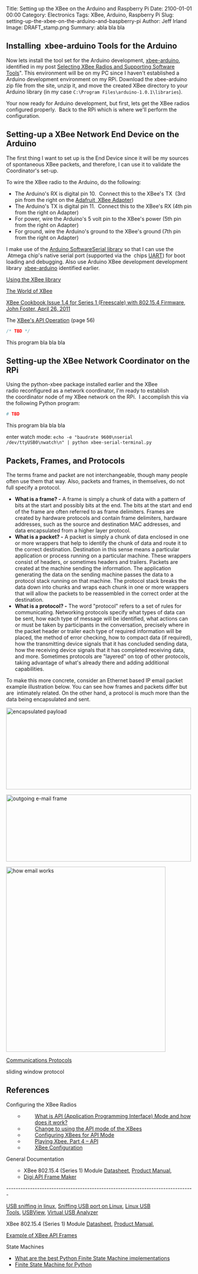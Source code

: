 Title: Setting up the XBee on the Arduino and Raspberry Pi
Date: 2100-01-01 00:00
Category: Electronics
Tags: XBee, Arduino, Raspberry Pi 
Slug: setting-up-the-xbee-on-the-arduino-and-baspberry-pi
Author: Jeff Irland
Image: DRAFT_stamp.png
Summary: abla bla bla

## Installing  xbee-arduino Tools for the Arduino
Now lets install the tool set for the Arduino development, [xbee-arduino][01],
identified in my post [Selecting XBee Radios and Supporting Software Tools][02]".
This environment will be on my PC since I haven't established a Arduino development environment on my RPi.
Download the xbee-arduino zip file from the site, unzip it, and move the created XBee directory to your Arduino library (in my case `C:\Program Files\arduino-1.0.1\libraries`).

Your now ready for Arduino development, but first, lets get the XBee radios configured properly.  Back to the RPi which is where we'll perform the configuration.

## Setting-up a XBee Network End Device on the Arduino
The first thing I want to set up is the End Device since it will be my sources of spontaneous XBee packets, and therefore, I can use it to validate the Coordinator's set-up.

To wire the XBee radio to the Arduino, do the following:

* The Arduino's RX is digital pin 10.  Connect this to the XBee's TX  (3rd pin from the right on the [Adafruit  XBee Adapter][03])
* The Arduino's TX is digital pin 11.  Connect this to the XBee's RX (4th pin from the right on Adapter)
* For power, wire the Arduino's 5 volt pin to the XBee's power (5th pin from the right on Adapter)
* For ground, wire the Arduino's ground to the XBee's ground (7th pin from the right on Adapter)

I make use of the [Arduino SoftwareSerial library][04] so that I can use the  Atmega chip's native serial port (supported via the  chips [UART][05]) for boot loading and debugging.
Also use Arduino XBee development development library  [xbee-arduino][06] identified earlier.

<a href="http://www.desert-home.com/2012/10/using-xbee-library.html">Using the XBee library</a>

<a href="http://www.desert-home.com/p/the-world-of-xbee.html">The World of XBee</a>

<a href="http://www.jsjf.demon.co.uk/xbee/xbee.pdf">XBee Cookbook Issue 1.4 for Series 1 (Freescale) with 802.15.4 Firmware, John Foster, April 26, 2011</a>

The <a href="ftp://ftp1.digi.com/support/documentation/90000982_A.pdf">XBee's API Operation</a> (page 56)

``` c
/* TBD */
```

This program bla bla bla

## Setting-up the XBee Network Coordinator on the RPi
Using the python-xbee package installed earlier and the XBee radio reconfigured as a network coordinator, I'm ready to establish the coordinator node of my XBee network on the RPi.  I accomplish this via the following Python program:

``` python
# TBD 
```

This program bla bla bla

enter watch mode: `echo -e "baudrate 9600\nserial /dev/ttyUSB0\nwatch\n" | python xbee-serial-terminal.py`

## Packets, Frames, and Protocols
The terms frame and packet are not interchangeable, though many people often use them that way. Also, packets and frames, in themselves, do not full specify a protocol.

* **What is a frame? -** A frame is simply a chunk of data with a pattern of bits at the start and possibly bits at the end. The bits at the start and end of the frame are often referred to as frame delimiters. Frames are created by hardware protocols and contain frame delimiters, hardware addresses, such as the source and destination MAC addresses, and data encapsulated from a higher layer protocol.
* **What is a packet? -** A packet is simply a chunk of data enclosed in one or more wrappers that help to identify the chunk of data and route it to the correct destination. Destination in this sense means a particular application or process running on a particular machine. These wrappers consist of headers, or sometimes headers and trailers. Packets are created at the machine sending the information. The application generating the data on the sending machine passes the data to a protocol stack running on that machine. The protocol stack breaks the data down into chunks and wraps each chunk in one or more wrappers that will allow the packets to be reassembled in the correct order at the destination.
* **What is a protocol? -** The word "protocol" refers to a set of rules for communicating. Networking protocols specify what types of data can be sent, how each type of message will be identified, what actions can or must be taken by participants in the conversation, precisely where in the packet header or trailer each type of required information will be placed, the method of error checking, how to compact data (if required), how the transmitting device signals that it has concluded sending data, how the receiving device signals that it has completed receiving data, and more. Sometimes protocols are "layered" on top of other protocols, taking advantage of what's already there and adding additional capabilities.

To make this more concrete, consider an Ethernet based IP email packet example illustration below. You can see how frames and packets differ but are  intimately related. On the other hand, a protocol is much more than the data being encapsulated and sent.

<a href="http://www.aboutdebian.com/network.htm"><img alt="encapsulated payload" src="http://jeffskinnerbox.files.wordpress.com/2013/01/encapsulated-payload.gif?w=500" width="500" height="221" /></a>

<a href="http://www.aboutdebian.com/network.htm"><img alt="outgoing e-mail frame" src="http://jeffskinnerbox.files.wordpress.com/2013/01/outgoing-e-mail-frame.gif?w=500" width="500" height="181" /></a>

<a href="http://blog.onlymyemail.com/how-email-works/"><img alt="how email works" src="http://jeffskinnerbox.files.wordpress.com/2013/01/how-email-works.jpg?w=431" width="431" height="500" /></a>

<a href="http://www.erg.abdn.ac.uk/~gorry/course/intro-pages/protocols.html">Communications Protocols</a>

sliding window protocol
<h2>References</h2>
Configuring the XBee Radios
<ul>
<ul>
	<li style="padding-left:30px;"><a href="http://www.digi.com/support/kbase/kbaseresultdetl?id=2184">What is API (Application Programming Interface) Mode and how does it work?</a></li>
	<li style="padding-left:30px;"><a href="http://docs.sensestage.eu/change-to-using-the-api-mode-of-the-xbees">Change to using the API mode of the XBees</a></li>
	<li style="padding-left:30px;"><a href="http://www.instructables.com/id/Configuring-XBees-for-API-Mode/">Configuring XBees for API Mode</a></li>
	<li style="padding-left:30px;"><a href="http://www.circuitsathome.com/mcu/playing-xbee-part-4-api">Playing Xbee. Part 4 – API</a></li>
	<li style="padding-left:30px;"><a href="http://code.google.com/p/xbee-api/wiki/XBeeConfiguration">XBee Configuration</a></li>
</ul>
</ul>
General Documentation
<ul>
<ul>
	<li>XBee 802.15.4 (Series 1) Module <a href="http://www.digi.com/pdf/ds_xbeemultipointmodules.pdf">Datasheet</a>, <a href="ftp://ftp1.digi.com/support/documentation/90000982_A.pdf">Product Manual</a>,</li>
	<li><a href="http://www.digi.com/support/kbase/kbaseresultdetl?id=3215">Digi API Frame Maker</a></li>
</ul>
</ul>
-------------------------------------------------------------------------------

<a href="http://hackaday.com/2009/03/19/usb-sniffing-in-linux/">USB sniffing in linux</a>, <a href="http://securfox.wordpress.com/2009/11/15/sniffing-usb-port-on-linux/">Sniffing USB port on Linux</a>, <a href="http://www.linux-usb.org/tools.html">Linux USB Tools</a>, <a href="http://www.kroah.com/linux-usb/">USBView</a>, <a href="http://vusb-analyzer.sourceforge.net/">Virtual USB Analyzer</a>

XBee 802.15.4 (Series 1) Module <a href="http://www.digi.com/pdf/ds_xbeemultipointmodules.pdf">Datasheet</a>, <a href="ftp://ftp1.digi.com/support/documentation/90000982_A.pdf">Product Manual</a>,

<a href="http://rubenlaguna.com/wp/2009/03/12/example-of-xbee-api-frames/">Example of XBee API Frames</a>

State Machines
<ul>
	<li><a href="http://stackoverflow.com/questions/5492980/what-are-the-best-python-finite-state-machine-implementations">What are the best Python Finite State Machine implementations</a></li>
	<li><a href="https://github.com/oxplot/fysom">Finite State Machine for Python</a></li>
</ul>

[01]:http://code.google.com/p/xbee-arduino/
[02]:http://jeffskinnerbox.wordpress.com/2012/12/22/selecting-xbee-radios-and-supporting-softwaretools/
[03]:https://www.adafruit.com/products/126
[04]:http://arduino.cc/en/Reference/SoftwareSerial
[05]:http://en.wikipedia.org/wiki/UART
[06]:http://code.google.com/p/xbee-arduino/
